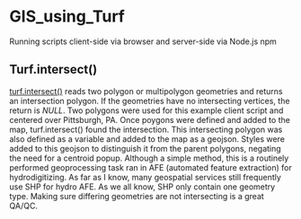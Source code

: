# GIS_using_Turf
Running scripts client-side via browser and server-side via Node.js npm

## Turf.intersect()

[turf.intersect()](http://turfjs.org/docs/#intersect) reads two polygon or multipolygon geometries and returns an intersection polygon. If the geometries have no intersecting vertices, the return is *NULL*. Two polygons were used for this example client script and centered over Pittsburgh, PA. Once poygons were defined and added to the map, turf.intersect() found the intersection. This intersecting polygon was also defined as a variable and added to the map as a geojson. Styles were added to this geojson to distinguish it from the parent polygons, negating the need for a centroid popup. Although a simple method, this is a routinely performed geoprocessing task ran in AFE (automated feature extraction) for hydrodigitizing. As far as I know, many geospatial services still frequently use SHP for hydro AFE. As we all know, SHP only contain
one geometry type. Making sure differing geometries are not intersecting is a great QA/QC.